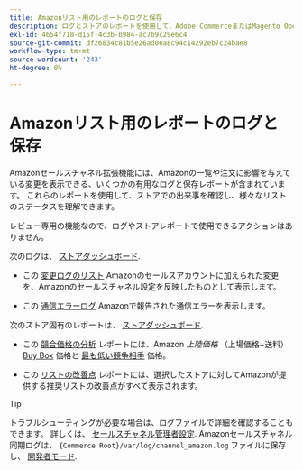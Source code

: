 ```yaml
---
title: Amazonリスト用のレポートのログと保存
description: ログとストアのレポートを使用して、Adobe CommerceまたはMagento Open SourceストアとAmazon Marketplace のリストで発生していることを確認します。
exl-id: 4654f718-d15f-4c3b-b984-ac7b9c29e6c4
source-git-commit: df26834c81b5e26ad0ea8c94c14292eb7c24bae8
workflow-type: tm+mt
source-wordcount: '243'
ht-degree: 0%

---
```


# Amazonリスト用のレポートのログと保存

Amazonセールスチャネル拡張機能には、Amazonの一覧や注文に影響を与えている変更を表示できる、いくつかの有用なログと保存レポートが含まれています。 これらのレポートを使用して、ストアでの出来事を確認し、様々なリストのステータスを理解できます。

レビュー専用の機能なので、ログやストアレポートで使用できるアクションはありません。

次のログは、 [ストアダッシュボード](./amazon-store-dashboard.md).

- この [変更ログのリスト](./listing-changes-log.md) Amazonのセールスアカウントに加えられた変更を、Amazonのセールスチャネル設定を反映したものとして表示します。

- この [通信エラーログ](./communication-errors-log.md) Amazonで報告された通信エラーを表示します。

次のストア固有のレポートは、 [ストアダッシュボード](./amazon-store-dashboard.md).

- この [競合価格の分析](./competitive-price-analysis.md) レポートには、Amazon _上陸価格_ （上場価格+送料） [Buy Box](./buy-box-competitor-pricing.md) 価格と [最も低い競争相手](./lowest-competitor-pricing.md) 価格。

- この [リストの改善点](./listing-improvements.md) レポートには、選択したストアに対してAmazonが提供する推奨リストの改善点がすべて表示されます。

>[!TIP]
>
>トラブルシューティングが必要な場合は、ログファイルで詳細を確認することもできます。 詳しくは、 [セールスチャネル管理者設定](./sales-channel-settings.md). Amazonセールスチャネル同期ログは、 `{Commerce Root}/var/log/channel_amazon.log` ファイルに保存し、 [開発者モード](https://experienceleague.adobe.com/docs/commerce-admin/systems/tools/developer-tools.html#operation-modes).

